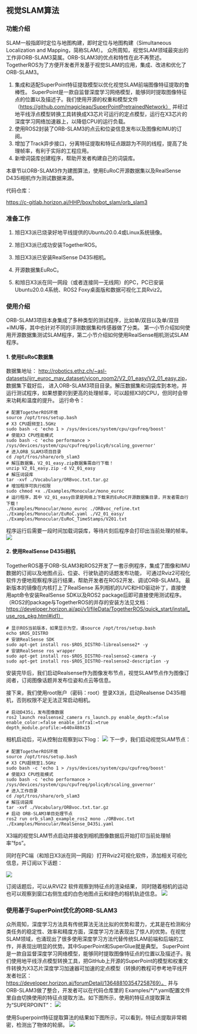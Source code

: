 ## 视觉SLAM算法

### 功能介绍

SLAM一般指即时定位与地图构建，即时定位与地图构建（Simultaneous Localization and Mapping，简称SLAM）。 众所周知，视觉SLAM领域最突出的工作非ORB-SLAM3莫属。ORB-SLAM3的优点和特性在此不再赘述。TogetherROS为了方便开发者开发基于视觉SLAM的应用，集成、改进和优化了ORB-SLAM3。
1. 集成和适配SuperPoint特征提取模型以优化视觉SLAM前端图像特征提取的鲁棒性。
SuperPoint是一款自监督深度学习网络模型，能够同时提取图像特征点的位置以及描述子。我们使用开源的权重和模型文件（https://github.com/magicleap/SuperPointPretrainedNetwork）
并经过地平线浮点模型转换工具转换成X3芯片可运行的定点模型，运行在X3芯片的深度学习网络加速器上，以降低CPU的运行负载。
2. 使用ROS2封装了ORB-SLAM3的点云和位姿信息发布以及图像和IMU的订阅。
3. 增加了Track异步接口，分离特征提取和特征点跟踪为不同的线程，提高了处理帧率，有利于实际的工程应用。
4. 新增词袋库创建程序，帮助开发者构建自己的词袋库。

本章节以ORB-SLAM3作为建图算法，使用EuRoC开源数据集以及RealSense D435i相机作为测试数据来源。

代码仓库：

<https://c-gitlab.horizon.ai/HHP/box/hobot_slam/orb_slam3>


### 准备工作

1. 旭日X3派已烧录好地平线提供的Ubuntu20.0.4或Linux系统镜像。

2. 旭日X3派已成功安装TogetherROS。

3. 旭日X3派已安装RealSense D435i相机。

4. 开源数据集EuRoC。

5. 和旭日X3派在同一网段（或者连接同一无线网）的PC，PC已安装Ubuntu20.0.4系统、ROS2 Foxy桌面版和数据可视化工具Rviz2。

### 使用介绍

ORB-SLAM3项目本身集成了多种类型的测试程序，比如单/双目以及单/双目+IMU等，其中也针对不同的评测数据集和传感器做了分类。
第一小节介绍如何使用开源数据集测试SLAM程序，第二小节介绍如何使用RealSense相机测试SLAM程序。

#### 1. 使用EuRoC数据集
数据集地址： <http://robotics.ethz.ch/~asl-datasets/ijrr_euroc_mav_dataset/vicon_room2/V2_01_easy/V2_01_easy.zip>，数据集下载好后，
进入ORB-SLAM3项目目录。解压数据集和词袋库到本地，并运行测试程序，如果想要的到更高的处理帧率，可以超频X3的CPU，但同时会带来功耗和温度的提升。
运行命令：

```
# 配置TogetherROS环境
source /opt/tros/setup.bash
# X3 CPU超频至1.5GHz
sudo bash -c 'echo 1 > /sys/devices/system/cpu/cpufreq/boost'
# 使能X3 CPU性能模式
sudo bash -c 'echo performance > /sys/devices/system/cpu/cpufreq/policy0/scaling_governor'
# 进入ORB_SLAM3项目目录
cd /opt/tros/share/orb_slam3
# 解压数据集，V2_01_easy.zip数据集需自行下载！
unzip V2_01_easy.zip -d V2_01_easy
# 解压词袋库
tar -xvf ./Vocabulary/ORBvoc.txt.tar.gz
# 增加程序可执行权限
sudo chmod +x ./Examples/Monocular/mono_euroc 
# 运行程序，其中 V2_01_easy目录是网络上下载来的EuRoC开源数据集目录，开发者需自行下载！
./Examples/Monocular/mono_euroc ./ORBvoc_refine.txt ./Examples/Monocular/EuRoC.yaml ./V2_01_easy/ ./Examples/Monocular/EuRoC_TimeStamps/V201.txt 
```

程序运行后需要一段时间加载词袋库，等待片刻后程序会打印出当前处理的帧率。
![](./_static/_images/visual_slam/euroc_result.png)
#### 2. 使用RealSense D435i相机

TogetherROS基于ORB-SLAM3和ROS2开发了一套示例程序，集成了图像和IMU数据的订阅以及地图点云、位姿、行驶轨迹的话题发布功能，
可通过Rviz2可视化软件方便地观察程序运行结果，帮助开发者在ROS2开发、调试ORB-SLAM3。
最新版本的镜像在内核打上了RealSense 系列相机的UVC和HID驱动补丁，直接使用apt命令安装RealSense SDK以及ROS2 package后即可直接使用测试程序。
（ROS2的package与TogetherROS的并存的安装方法见文档：https://developer.horizon.ai/api/v1/fileData/TogetherROS/quick_start/install_use_ros_pkg.html#id1）
```
# 显示ROS当前版本，如果显示为空，请source /opt/tros/setup.bash
echo $ROS_DISTRO 
# 安装RealSense SDK
sudo apt-get install ros-$ROS_DISTRO-librealsense2* -y 
# 安装RealSense ros wrapper
sudo apt-get install ros-$ROS_DISTRO-realsense2-camera -y
sudo apt-get install ros-$ROS_DISTRO-realsense2-description -y
```
安装完毕后，我们启动Realsense作为图像发布节点，视觉SLAM节点作为图像订阅者，订阅图像话题并发布位姿和点云等信息。

接下来，我们使用root账户（密码：root）登录X3派，启动Realsense D435i相机，否则权限不足无法正常启动相机。
```
# 启动D435i，发布图像数据
ros2 launch realsense2_camera rs_launch.py enable_depth:=false enable_color:=false enable_infra1:=true depth_module.profile:=640x480x15 
```
相机启动后，可从控制台观察到以下log：
![](./_static/_images/visual_slam/realsense.png)
下一步，我们启动视觉SLAM节点：
```
# 配置TogetherROS环境
source /opt/tros/setup.bash
# X3 CPU超频至1.5GHz
sudo bash -c 'echo 1 > /sys/devices/system/cpu/cpufreq/boost'
# 使能X3 CPU性能模式
sudo bash -c 'echo performance > /sys/devices/system/cpu/cpufreq/policy0/scaling_governor'
# 进入工作目录
cd /opt/tros/share/orb_slam3
# 解压词袋库
tar -xvf ./Vocabulary/ORBvoc.txt.tar.gz
# 启动 ORB-SLAM3单目处理节点
ros2 run orb_slam3_example_ros2 mono ./ORBvoc.txt ./Examples/Monocular/RealSense_D435i.yaml 
```
X3端的视觉SLAM节点启动并接收到相机图像数据后开始打印当前处理帧率“fps”。

同时在PC端（和旭日X3派在同一网段）打开Rviz2可视化软件，添加相关可视化信息，并订阅以下话题：

![](./_static/_images/visual_slam/rviz2_1.png)

订阅话题后，可以从RVIZ2 软件观察到特征点的渲染结果，
同时随着相机的运动也可以观察到窗口右侧生成的白色地图点云和绿色的相机轨迹信息。
![](./_static/_images/visual_slam/rviz2_2.png)
### 使用基于SuperPoint优化的ORB-SLAM3

众所周知，深度学习方法具有传统算法无法比拟的优势和潜力，尤其是在检测和分类任务的稳定性、效率和精度方面，深度学习方法表现出了惊人的优势。在视觉SLAM领域，也涌现出了很多使用深度学习方法代替传统SLAM前端和后端的工作，并表现出明显的优势。其中SuperPoint和SuperGlue就是典型。
SuperPoint是一款自监督深度学习网络模型，能够同时提取图像特征点的位置以及描述子。我们使用地平线浮点模型转换工具，把GitHub上开源的SuperPoint的模型和权重文件转换为X3芯片深度学习加速器可加速的定点模型（转换的教程可参考地平线开发者社区：https://developer.horizon.ai/forumDetail/136488103547258769）。
并与ORB-SLAM3做了整合，开发者可以在代码仓库里的 Examples/\*/*.yaml配置文件里自由切换使用的特征点提取方法。如下图所示，使用的特征点提取算法为“SUPERPOINT”：
![](./_static/_images/visual_slam/superpoint.png)

使用Superpoint特征提取算法的结果如下图所示，可以看到，特征点提取非常稠密，检测出了物体的轮廓。
![](./_static/_images/visual_slam/superpoint_result.png)
